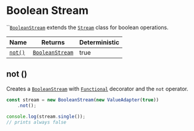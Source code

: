 # Boolean Stream

``[`BooleanStream`](boolean-stream.md) extends the [`Stream`](stream.md)  class for boolean operations.

<table><thead><tr><th>Name</th><th>Returns</th><th data-type="checkbox">Deterministic</th></tr></thead><tbody><tr><td><a href="boolean-stream.md#not"><code>not()</code></a></td><td><a href="boolean-stream.md"><code>BooleanStream</code></a></td><td>true</td></tr></tbody></table>

## not ()

Creates a [`BooleanStream`](boolean-stream.md) with  [`Functional`](../factories/decorators/functional.md) decorator and the `not` operator.

```typescript
const stream = new BooleanStream(new ValueAdapter(true))
    .not();
    
console.log(stream.single());
// prints always false
```
